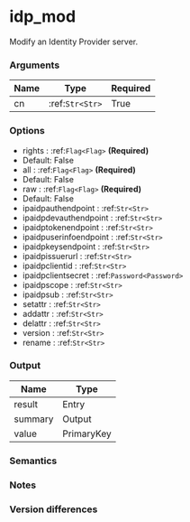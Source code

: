 [//]: # (THE CONTENT BELOW IS GENERATED. DO NOT EDIT.)
# idp_mod
Modify an Identity Provider server.

### Arguments
|Name|Type|Required
|-|-|-
|cn|:ref:`Str<Str>`|True

### Options
* rights : :ref:`Flag<Flag>` **(Required)**
 * Default: False
* all : :ref:`Flag<Flag>` **(Required)**
 * Default: False
* raw : :ref:`Flag<Flag>` **(Required)**
 * Default: False
* ipaidpauthendpoint : :ref:`Str<Str>`
* ipaidpdevauthendpoint : :ref:`Str<Str>`
* ipaidptokenendpoint : :ref:`Str<Str>`
* ipaidpuserinfoendpoint : :ref:`Str<Str>`
* ipaidpkeysendpoint : :ref:`Str<Str>`
* ipaidpissuerurl : :ref:`Str<Str>`
* ipaidpclientid : :ref:`Str<Str>`
* ipaidpclientsecret : :ref:`Password<Password>`
* ipaidpscope : :ref:`Str<Str>`
* ipaidpsub : :ref:`Str<Str>`
* setattr : :ref:`Str<Str>`
* addattr : :ref:`Str<Str>`
* delattr : :ref:`Str<Str>`
* version : :ref:`Str<Str>`
* rename : :ref:`Str<Str>`

### Output
|Name|Type
|-|-
|result|Entry
|summary|Output
|value|PrimaryKey

[//]: # (ADD YOUR NOTES BELOW. THESE WILL BE PICKED EVERY TIME THE DOCS ARE REGENERATED. //end)
### Semantics

### Notes

### Version differences
